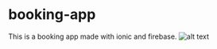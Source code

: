 # booking-app
This is a booking app made with ionic and firebase.
![alt text](https://hackernoon.com/hn-images/1*nlhD6_U277a1s_VxSbH11g.jpeg)
